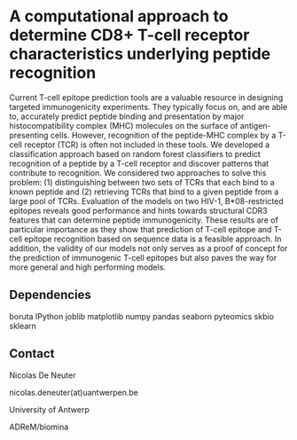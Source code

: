 A computational approach to determine CD8+ T-cell receptor characteristics underlying peptide recognition
=========================================================================================================

Current T-cell epitope prediction tools are a valuable resource in designing targeted immunogenicity experiments. They typically focus on, and are able to, accurately predict peptide binding and presentation by major histocompatibility complex (MHC) molecules on the surface of antigen-presenting cells. However, recognition of the peptide-MHC complex by a T-cell receptor (TCR) is often not included in these tools. We developed a classification approach based on random forest classifiers to predict recognition of a peptide by a T-cell receptor and discover patterns that contribute to recognition. We considered two approaches to solve this problem: (1) distinguishing between two sets of TCRs that each bind to a known peptide and (2) retrieving TCRs that bind to a given peptide from a large pool of TCRs. Evaluation of the models on two HIV-1, B*08-restricted epitopes reveals good performance and hints towards structural CDR3 features that can determine peptide immunogenicity. These results are of particular importance as they show that prediction of T-cell epitope and T-cell epitope recognition based on sequence data is a feasible approach. In addition, the validity of our models not only serves as a proof of concept for the prediction of immunogenic T-cell epitopes but also paves the way for more general and high performing models.

Dependencies
------------

boruta
IPython
joblib
matplotlib
numpy
pandas
seaborn
pyteomics
skbio
sklearn

Contact
-------

Nicolas De Neuter

nicolas.deneuter(at)uantwerpen.be

University of Antwerp

ADReM/biomina
